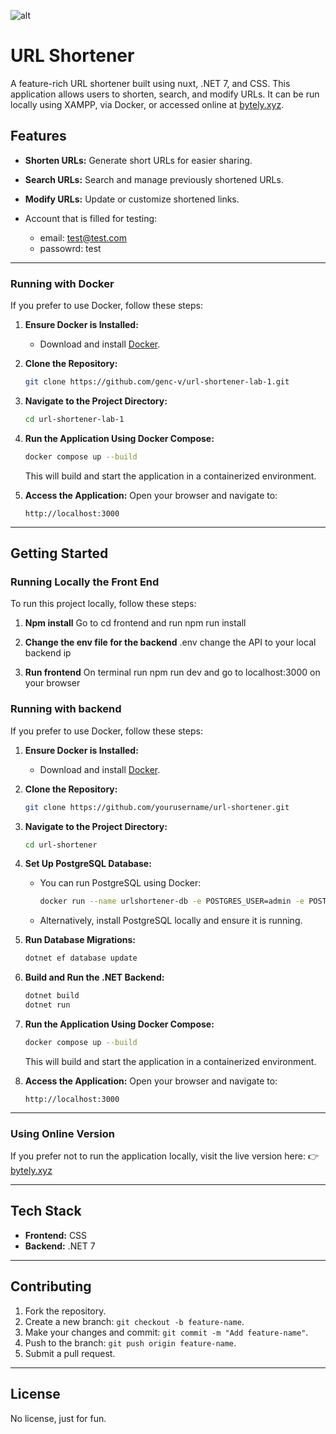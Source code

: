 ![alt](https://i.ibb.co/NYYLTPz/logo.png)

# URL Shortener

A feature-rich URL shortener built using nuxt, .NET 7, and CSS. This application allows users to shorten, search, and modify URLs. It can be run locally using XAMPP, via Docker, or accessed online at [bytely.xyz](https://bytely.xyz).

## Features

- **Shorten URLs:** Generate short URLs for easier sharing.
- **Search URLs:** Search and manage previously shortened URLs.
- **Modify URLs:** Update or customize shortened links.

- Account that is filled for testing:
  - email: test@test.com
  - passowrd: test

---

### Running with Docker

If you prefer to use Docker, follow these steps:

1. **Ensure Docker is Installed:**

   - Download and install [Docker](https://www.docker.com/).

2. **Clone the Repository:**

   ```bash
   git clone https://github.com/genc-v/url-shortener-lab-1.git
   ```

3. **Navigate to the Project Directory:**

   ```bash
   cd url-shortener-lab-1
   ```

4. **Run the Application Using Docker Compose:**

   ```bash
   docker compose up --build
   ```

   This will build and start the application in a containerized environment.

5. **Access the Application:**
   Open your browser and navigate to:
   ```
   http://localhost:3000
   ```

---

## Getting Started

### Running Locally the Front End

To run this project locally, follow these steps:

1. **Npm install**
   Go to cd frontend and run npm run install

2. **Change the env file for the backend**
   .env change the API to your local backend ip

3. **Run frontend**
   On terminal run npm run dev and go to localhost:3000 on your browser

### Running with backend

If you prefer to use Docker, follow these steps:

1. **Ensure Docker is Installed:**

   - Download and install [Docker](https://www.docker.com/).

2. **Clone the Repository:**

   ```bash
   git clone https://github.com/yourusername/url-shortener.git
   ```

3. **Navigate to the Project Directory:**

   ```bash
   cd url-shortener
   ```

4. **Set Up PostgreSQL Database:**

   - You can run PostgreSQL using Docker:
     ```bash
     docker run --name urlshortener-db -e POSTGRES_USER=admin -e POSTGRES_PASSWORD=admin -e POSTGRES_DB=urlshortener -p 5432:5432 -d postgres
     ```
   - Alternatively, install PostgreSQL locally and ensure it is running.

5. **Run Database Migrations:**

   ```bash
   dotnet ef database update
   ```

6. **Build and Run the .NET Backend:**

   ```bash
   dotnet build
   dotnet run
   ```

7. **Run the Application Using Docker Compose:**

   ```bash
   docker compose up --build
   ```

   This will build and start the application in a containerized environment.

8. **Access the Application:**
   Open your browser and navigate to:
   ```
   http://localhost:3000
   ```

---

### Using Online Version

If you prefer not to run the application locally, visit the live version here:
👉 [bytely.xyz](https://bytely.xyz)

---

## Tech Stack

- **Frontend:** CSS
- **Backend:** .NET 7

---

## Contributing

1. Fork the repository.
2. Create a new branch: `git checkout -b feature-name`.
3. Make your changes and commit: `git commit -m "Add feature-name"`.
4. Push to the branch: `git push origin feature-name`.
5. Submit a pull request.

---

## License

No license, just for fun.

